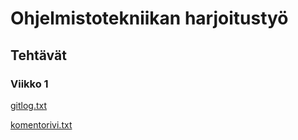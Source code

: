 # Ohjelmistotekniikan harjoitustyö
## Tehtävät
### Viikko 1

[gitlog.txt](https://github.com/veliblesku/ot-harjoitustyo2019s/blob/master/laskarit/viikko1/gitlog.txt)

[komentorivi.txt](https://github.com/veliblesku/ot-harjoitustyo2019s/blob/master/laskarit/viikko1/komentorivi.txt)
